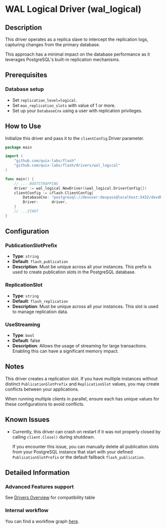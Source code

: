 # WAL Logical Driver (wal_logical)

## Description

This driver operates as a replica slave to intercept the replication logs, capturing changes from the primary database.

This approach has a minimal impact on the database performance as it leverages PostgreSQL's built-in replication mechanisms.

## Prerequisites

### Database setup
- Set `replication_level=logical`.
- Set `max_replication_slots` with value of 1 or more.
- Set up your `DatabaseCnx` using a user with replication privileges.

## How to Use

Initialize this driver and pass it to the `clientConfig` Driver parameter.

```go
package main

import (
	"github.com/quix-labs/flash"
	"github.com/quix-labs/flash/drivers/wal_logical"
)

func main() {
	// ... BOOTSTRAPPING
	driver := wal_logical.NewDriver(&wal_logical.DriverConfig{})
	clientConfig := &flash.ClientConfig{
		DatabaseCnx: "postgresql://devuser:devpass@localhost:5432/devdb",
		Driver:      driver,
	}
	// ...START
}

```
## Configuration


### PublicationSlotPrefix

- **Type**: `string`
- **Default**: `flash_publication`
- **Description**: Must be unique across all your instances. This prefix is used to create publication slots in the PostgreSQL database.

### ReplicationSlot
- **Type**: `string`
- **Default**: `flash_replication`
- **Description**: Must be unique across all your instances. This slot is used to manage replication data.

### UseStreaming
- **Type**: `bool`
- **Default**: false
- **Description**: Allows the usage of streaming for large transactions. Enabling this can have a significant memory impact.

## Notes

This driver creates a replication slot. If you have multiple instances without distinct `PublicationSlotPrefix` and `ReplicationSlot` values, you may create conflicts between your applications. 

When running multiple clients in parallel, ensure each has unique values for these configurations to avoid conflicts.

## Known Issues

* Currently, this driver can crash on restart if it was not properly closed by calling `client.Close()` during shutdown.
    
    If you encounter this issue, you can manually delete all publication slots from your PostgreSQL instance that start with your defined `PublicationSlotPrefix` or the default fallback `flash_publication`.


## Detailed Information

### Advanced Features support

See [Drivers Overview](/drivers) for compatibility table

### Internal workflow

You can find a workflow graph [here](./WORKFLOW).